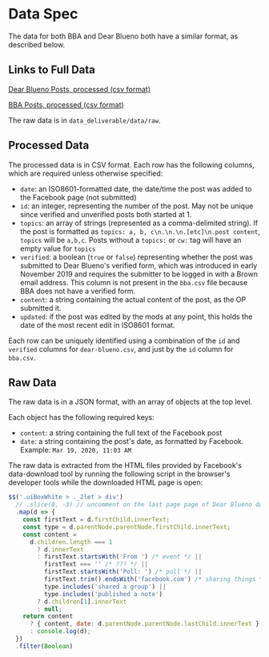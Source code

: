 # Data Spec

The data for both BBA and Dear Blueno both have a similar format, as described below.

## Links to Full Data

[Dear Blueno Posts, processed (csv format)](./processesed/dear-blueno.csv)

[BBA Posts, processed (csv format)](./processesed/bba.csv)

The raw data is in `data_deliverable/data/raw`.


## Processed Data
The processed data is in CSV format. Each row has the following columns, which are required unless otherwise specified:

* `date`: an ISO8601-formatted date, the date/time the post was added to the Facebook page (not submitted)
* `id`: an integer, representing the number of the post. May not be unique since verified and unverified posts both started at 1.
* `topics`: an array of strings (represented as a comma-delimited string). If the post is formatted as `topics: a, b, c\n.\n.\n.[etc]\n.post content`, `topics` will be `a,b,c`. Posts without a `topics:` or `cw:` tag will have an empty value for `topics`
* `verified`: a boolean (`true` or `false`) representing whether the post was submitted to Dear Blueno's verified form, which was introduced in early November 2019 and requires the submitter to be logged in with a Brown email address. This column is not present in the `bba.csv` file because BBA does not have a verified form.
* `content`: a string containing the actual content of the post, as the OP submitted it.
* `updated`: if the post was edited by the mods at any point, this holds the date of the most recent edit in ISO8601 format.

Each row can be uniquely identified using a combination of the `id` and `verified` columns for `dear-blueno.csv`, and just by the `id` column for `bba.csv`.


## Raw Data
The raw data is in a JSON format, with an array of objects at the top level.

Each object has the following required keys:

* `content`: a string containing the full text of the Facebook post
* `date`: a string containing the post's date, as formatted by Facebook. Example: `Mar 19, 2020, 11:03 AM`

The raw data is extracted from the HTML files provided by Facebook's data-download tool by running the following script in the browser's developer tools while the downloaded HTML page is open:

```js
$$('.uiBoxWhite > ._2let > div')
  // .slice(0, -3) // uncomment on the last page page of Dear Blueno data to remove stuff at end
  .map(d => {
    const firstText = d.firstChild.innerText;
    const type = d.parentNode.parentNode.firstChild.innerText;
    const content =
      d.children.length === 1
        ? d.innerText
        : firstText.startsWith('From ') /* event */ ||
          firstText === '' /* ??? */ ||
          firstText.startsWith('Poll: ') /* poll */ ||
          firstText.trim().endsWith('facebook.com') /* sharing things */ ||
          type.includes('shared a group') ||
          type.includes('published a note')
        ? d.children[1].innerText
        : null;
    return content
      ? { content, date: d.parentNode.parentNode.lastChild.innerText }
      : console.log(d);
  })
  .filter(Boolean)
```




